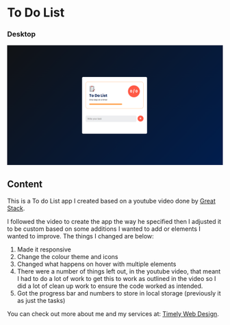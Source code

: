 # To Do List

### Desktop

![Preview Screenshot](images/preview-to-do-list.png)

## Content

This is a To do List app I created based on a youtube video done by [Great Stack](https://youtu.be/-oP7JK_rXUI?si=YtfyQ5bXFYwXOUqF).

I followed the video to create the app the way he specified then I adjusted it to be custom based on some additions I wanted to add or elements I wanted to improve. The things I changed are below:

1. Made it responsive
2. Change the colour theme and icons
3. Changed what happens on hover with multiple elements
4. There were a number of things left out, in the youtube video, that meant I had to do a lot of work to get this to work as outlined in the video so I did a lot of clean up work to ensure the code worked as intended.
5. Got the progress bar and numbers to store in local storage (previously it as just the tasks)

You can check out more about me and my services at: [Timely Web Design](https://www.timelywebdesign.com/).
